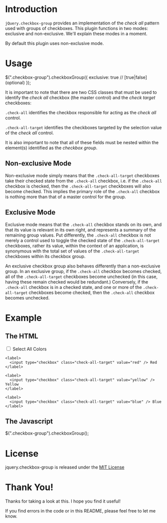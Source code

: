 # Introduction #

`jQuery.checkbox-group` provides an implementation of the _check all_ pattern used
with groups of checkboxes.  This plugin functions in two modes: exclusive and
non-exclusive.  We'll explain these modes in a moment.  

By default this plugin uses non-exclusive mode.

# Usage #

  $(".checkbox-group").checkboxGroup({ 
    exclusive: true   // [true|false] (optional)
  });
  
It is important to note that there are two CSS classes that must be used
to identify the _check all_ checkbox (the master control) and the 
_check target_ checkboxes:

`.check-all` identifies the checkbox responsible for acting as the _check all_
control.

`.check-all-target` identifies the checkboxes targeted by the selection value
of the _check all_ control.

It is also important to note that all of these fields must be nested within
the element(s) identified as the _checkbox group_.

## Non-exclusive Mode ##

Non-exclusive mode simply means that the `.check-all-target` checkboxes take 
their checked state from the `.check-all` checkbox, i.e. if the `.check-all` 
checkbox is checked, then the `.check-all-target` checkboxes will also become
checked.  This implies the primary role of the `.check-all` checkbox is nothing
more than that of a master control for the group.

## Exclusive Mode ##

Exclusive mode means that the `.check-all` checkbox stands on its
own, and that its value is relevant in its own right, and represents a summary
of the remaining group values.  Put differently, the `.check-all` checkbox is 
not merely a control used to toggle the checked state of the `.check-all-target` 
checkboxes, rather its value, within the context of an application, is synonymous
with the total set of values of the `.check-all-target` checkboxes within its 
checkbox group.

An exclusive checkbox group also behaves differently than a non-exclusive group.  In
an exclusive group, if the `.check-all` checkbox becomes checked, all of the `.check-all-target`
checkboxes become unchecked (in this case, having these remain checked would be redundant.)
Conversely, if the `.check-all` checkbox is in a checked state, and one or more
of the `.check-all-target` checkboxes become checked, then the `.check-all` checkbox 
becomes unchecked.
  
# Example #

## The HTML ##

  <div class="checkbox-group">
    <label>
      <input type="checkbox" class="check-all" value="all" /> Select All Colors
    </label>
    
    <label>
      <input type="checkbox" class="check-all-target" value="red" /> Red
    </label>
    
    <label>
      <input type="checkbox" class="check-all-target" value="yellow" /> Yellow
    </label>
    
    <label>
      <input type="checkbox" class="check-all-target" value="blue" /> Blue
    </label>
  </div>
  
## The Javascript ##

  $(".checkbox-group").checkboxGroup();
  
# License #

jquery.checkbox-group is released under the [MIT License](http://www.opensource.org/licenses/MIT)
  
# Thank You! #

Thanks for taking a look at this.  I hope you find it useful!

If you find errors in the code or in this README, please feel free to let me know.